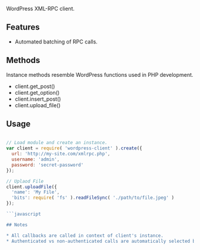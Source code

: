 WordPress XML-RPC client.

## Features
* Automated batching of RPC calls.

## Methods
Instance methods resemble WordPress functions used in PHP development.

* client.get_post()
* client.get_option()
* client.insert_post()
* client.upload_file()

## Usage

```javascript

// Load module and create an instance.
var client = require( 'wordpress-client' ).create({
  url: 'http://my-site.com/xmlrpc.php',
  username: 'admin',
  password: 'secret-password'
});

// Uplaod File
client.uploadFile({
  'name': 'My File',
  'bits': require( 'fs' ).readFileSync( './path/to/file.jpeg' )
});

```javascript

## Notes

* All callbacks are called in context of client's instance.
* Authenticated vs non-authenticated calls are automatically selected based on type of endpoint.
